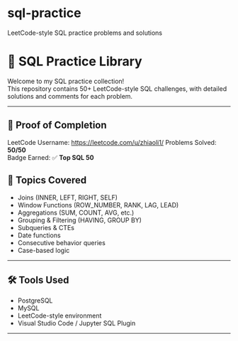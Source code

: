 # sql-practice
LeetCode-style SQL practice problems and solutions
# 🧠 SQL Practice Library

Welcome to my SQL practice collection!  
This repository contains 50+ LeetCode-style SQL challenges, with detailed solutions and comments for each problem.

---
## 🧾 Proof of Completion



LeetCode Username: https://leetcode.com/u/zhiaoli1/
Problems Solved: **50/50**  
Badge Earned: ✅ **Top SQL 50**


## 📌 Topics Covered

- Joins (INNER, LEFT, RIGHT, SELF)
- Window Functions (ROW_NUMBER, RANK, LAG, LEAD)
- Aggregations (SUM, COUNT, AVG, etc.)
- Grouping & Filtering (HAVING, GROUP BY)
- Subqueries & CTEs
- Date functions
- Consecutive behavior queries
- Case-based logic

---

## 🛠 Tools Used

- PostgreSQL
- MySQL
- LeetCode-style environment
- Visual Studio Code / Jupyter SQL Plugin

---


